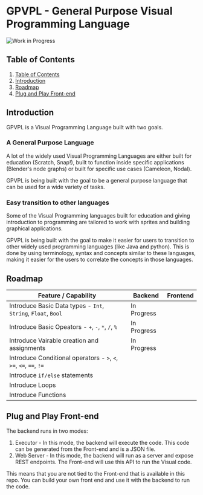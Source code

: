 # GPVPL - General Purpose Visual Programming Language

![Work in Progress](https://img.shields.io/badge/status-work--in--progress-red)

## Table of Contents
1. [Table of Contents](#table-of-contents)
2. [Introduction](#introduction)
3. [Roadmap](#roadmap)
4. [Plug and Play Front-end](#plug-and-play-front-end)


## Introduction
GPVPL is a Visual Programming Language built with two goals.

### A General Purpose Language
A lot of the widely used Visual Programming Languages are either built for education (Scratch, Snap!), built to function inside specific applications (Blender's node graphs) or built for specific use cases (Cameleon, Nodal).

GPVPL is being built with the goal to be a general purpose language that can be used for a wide variety of tasks.

### Easy transition to other languages
Some of the Visual Programming languages built for education and giving introduction to programming are tailored to work with sprites and building graphical applications.

GPVPL is being built with the goal to make it easier for users to transition to other widely used programming languages (like Java and python).
This is done by using terminology, syntax and concepts similar to these languages, making it easier for the users to correlate the concepts in those languages.

## Roadmap
| Feature / Capability                                               | Backend     | Frontend |
|--------------------------------------------------------------------|-------------|----------|
| Introduce Basic Data types - `Int`, `String`, `Float`, `Bool`      | In Progress |          |
| Introduce Basic Opeators - `+`, `-`, `*`, `/`, `%`                 | In Progress |          |
| Introduce Vairable creation and assignments                        | In Progress |          |
| Introduce Conditional operators - `>`, `<`, `>=`, `<=`, `==`, `!=` |             |          |
| Introduce `if/else` statements                                     |             |          |
| Introduce Loops                                                    |             |          |
| Introduce Functions                                                |             |          |

## Plug and Play Front-end
The backend runs in two modes:
1. Executor - In this mode, the backend will execute the code. This code can be generated from the Front-end and is a JSON file.
2. Web Server - In this mode, the backend will run as a server and expose REST endpoints. The Front-end will use this API to run the Visual code.

This means that you are not tied to the Front-end that is available in this repo. You can build your own front end and use it with the backend to run the code.
